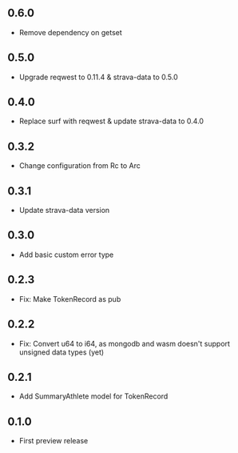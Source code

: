 ## 0.6.0

* Remove dependency on getset

## 0.5.0

* Upgrade reqwest to 0.11.4 & strava-data to 0.5.0

## 0.4.0

* Replace surf with reqwest & update strava-data to 0.4.0

## 0.3.2

* Change configuration from Rc to Arc

## 0.3.1

* Update strava-data version

## 0.3.0

* Add basic custom error type

## 0.2.3

* Fix: Make TokenRecord as pub

## 0.2.2

* Fix: Convert u64 to i64, as mongodb and wasm doesn't support unsigned data types (yet)

## 0.2.1

* Add SummaryAthlete model for TokenRecord

## 0.1.0

* First preview release